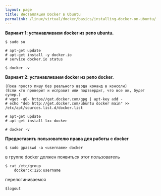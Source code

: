 ```yaml
---
layout: page
title: Инсталляция Docker в Ubuntu
permalink: /linux/virtual/docker/basics/installing-docker-on-ubuntu/
---
```



**Вариант 1: устанавливаем docker из репо ubuntu.**

    $ sudo su

    # apt-get update
    # apt-get install -y docker.io
    # service docker.io status

    $ docker -v


**Вариант 2: устанавливаем docker из репо docker.**

    (Пока просто пишу без реального ввода команд в консоли)
    (Если кто проверит и исправит или подтвердит, что все ок, будет супер.)
    # wget -qO- https//get.docker.com/gpg | apt-key add -
    # echo "deb http://get.docker.com/ubuntu docker main" >> /etc/apt/sources.list.d/docker.list

    # apt-get update
    # apt-get install lxc-docker

    # docker -v


**Предоставить пользователю права для работы с docker**

    $ sudo gpasswd -a <username> docker

в группе docker должен появиться этот пользователь  

    $ cat /etc/group
        docker:x:126:username

перелогиниваемся  

    $logout
